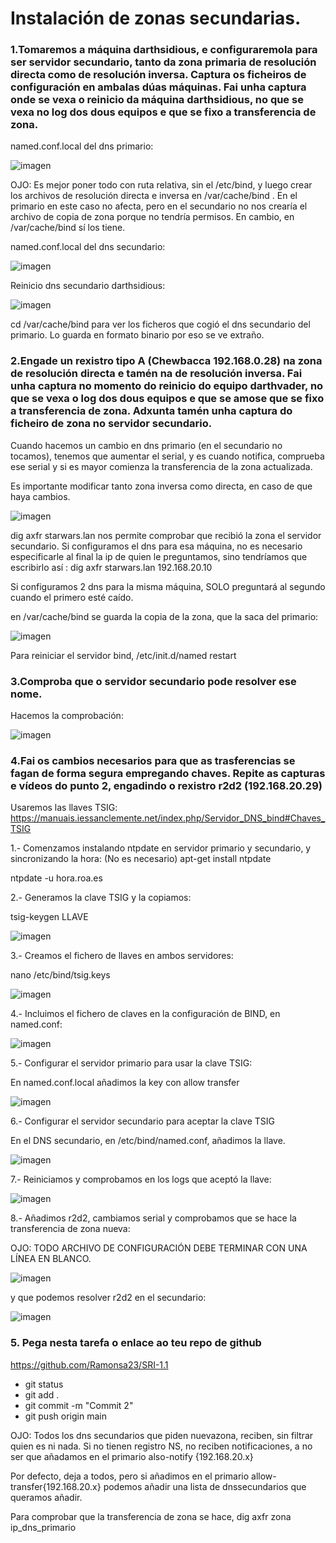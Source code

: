 # Instalación de zonas secundarias.

### 1.Tomaremos a máquina darthsidious, e configuraremola para ser servidor secundario, tanto da zona primaria de resolución directa como de resolución inversa. Captura os ficheiros de configuración en ambalas dúas máquinas. Fai unha captura onde se vexa o reinicio da máquina darthsidious, no que se vexa no log dos dous equipos e que se fixo a transferencia de zona.
named.conf.local del dns primario:

![imagen](imaxes/img2.png)

OJO: Es mejor poner todo con ruta relativa, sin el /etc/bind, y luego crear los archivos de resolución directa e inversa en /var/cache/bind . En el primario en este caso no afecta, pero en el secundario no nos crearía el archivo de copia de zona porque no tendría permisos. En cambio, en /var/cache/bind sí los tiene.

named.conf.local del dns secundario:

![imagen](imaxes/img3.png)

Reinicio dns secundario darthsidious:

![imagen](imaxes/img1.png)

cd /var/cache/bind para ver los ficheros que cogió el dns secundario del primario. Lo guarda en formato binario por eso se ve extraño.



### 2.Engade un rexistro tipo A (Chewbacca 192.168.0.28) na zona de resolución directa e tamén na de resolución inversa.  Fai unha captura no momento do reinicio do equipo darthvader, no que se vexa o log dos dous equipos e que se amose que se fixo a transferencia de zona. Adxunta tamén unha captura do ficheiro de zona no servidor secundario.

Cuando hacemos un cambio en dns primario (en el secundario no tocamos), tenemos que aumentar el serial, y es cuando notifica, comprueba ese serial y si es mayor comienza la transferencia de la zona actualizada.

Es importante modificar tanto zona inversa como directa, en caso de que haya cambios.

![imagen](imaxes/img4.png)

dig axfr starwars.lan  nos permite comprobar que recibió la zona el servidor secundario. Si configuramos el dns para esa máquina, no es necesario especificarle al final la ip de quien le preguntamos, sino tendríamos que escribirlo así : dig axfr starwars.lan 192.168.20.10

Si configuramos 2 dns para la misma máquina, SOLO preguntará al segundo cuando el primero esté caído.

en /var/cache/bind se guarda la copia de la zona, que la saca del primario:

![imagen](imaxes/img5.png)

Para reiniciar el servidor bind, /etc/init.d/named restart
### 3.Comproba que o servidor secundario pode resolver ese nome.

Hacemos la comprobación:

![imagen](imaxes/img6.png)

### 4.Fai os cambios necesarios para que as trasferencias se fagan de forma segura empregando chaves.  Repite as capturas e vídeos do punto 2, engadindo o rexistro r2d2 (192.168.20.29)

Usaremos las llaves TSIG: https://manuais.iessanclemente.net/index.php/Servidor_DNS_bind#Chaves_TSIG

1.- Comenzamos instalando ntpdate en servidor primario y secundario, y sincronizando la hora: (No es necesario)
apt-get install ntpdate

ntpdate -u hora.roa.es

2.- Generamos la clave TSIG y la copiamos:

tsig-keygen LLAVE

![imagen](imaxes/img7.png)

3.- Creamos el fichero de llaves en ambos servidores:

nano /etc/bind/tsig.keys

![imagen](imaxes/img8.png)

4.- Incluimos el fichero de claves en la configuración de BIND, en named.conf:

![imagen](imaxes/img9.png)

5.- Configurar el servidor primario para usar la clave TSIG:

En named.conf.local añadimos la key con allow transfer

![imagen](imaxes/img10.png)


6.- Configurar el servidor secundario para aceptar la clave TSIG

En el DNS secundario, en /etc/bind/named.conf, añadimos la llave.

![imagen](imaxes/img11.png)

7.- Reiniciamos y comprobamos en los logs que aceptó la llave:

![imagen](imaxes/img12.png)

8.- Añadimos r2d2, cambiamos serial y comprobamos que se hace la transferencia de zona nueva:

OJO: TODO ARCHIVO DE CONFIGURACIÓN DEBE TERMINAR CON UNA LÍNEA EN BLANCO.

![imagen](imaxes/img13.png)

y que podemos resolver r2d2 en el secundario:

![imagen](imaxes/img14.png)

### 5. Pega nesta tarefa o enlace ao teu repo de github

https://github.com/Ramonsa23/SRI-1.1

- git status
- git add .
- git commit -m "Commit 2"
- git push origin main



OJO: Todos los dns secundarios que piden nuevazona, reciben, sin filtrar quien es ni nada. Si no tienen registro NS, no reciben notificaciones,
a no ser que añadamos en el primario also-notify {192.168.20.x}

Por defecto, deja a todos, pero si añadimos en el primario allow-transfer{192.168.20.x} podemos añadir una lista de dnssecundarios que queramos añadir.

Para comprobar que la transferencia de zona se hace, dig axfr zona ip_dns_primario